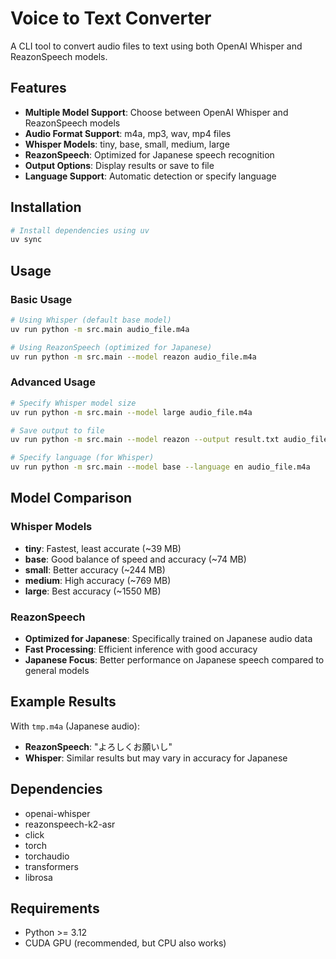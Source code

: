 # Voice to Text Converter

A CLI tool to convert audio files to text using both OpenAI Whisper and ReazonSpeech models.

## Features

- **Multiple Model Support**: Choose between OpenAI Whisper and ReazonSpeech models
- **Audio Format Support**: m4a, mp3, wav, mp4 files
- **Whisper Models**: tiny, base, small, medium, large
- **ReazonSpeech**: Optimized for Japanese speech recognition
- **Output Options**: Display results or save to file
- **Language Support**: Automatic detection or specify language

## Installation

```bash
# Install dependencies using uv
uv sync
```

## Usage

### Basic Usage

```bash
# Using Whisper (default base model)
uv run python -m src.main audio_file.m4a

# Using ReazonSpeech (optimized for Japanese)
uv run python -m src.main --model reazon audio_file.m4a
```

### Advanced Usage

```bash
# Specify Whisper model size
uv run python -m src.main --model large audio_file.m4a

# Save output to file
uv run python -m src.main --model reazon --output result.txt audio_file.m4a

# Specify language (for Whisper)
uv run python -m src.main --model base --language en audio_file.m4a
```

## Model Comparison

### Whisper Models

- **tiny**: Fastest, least accurate (~39 MB)
- **base**: Good balance of speed and accuracy (~74 MB)
- **small**: Better accuracy (~244 MB)
- **medium**: High accuracy (~769 MB)
- **large**: Best accuracy (~1550 MB)

### ReazonSpeech

- **Optimized for Japanese**: Specifically trained on Japanese audio data
- **Fast Processing**: Efficient inference with good accuracy
- **Japanese Focus**: Better performance on Japanese speech compared to general models

## Example Results

With `tmp.m4a` (Japanese audio):

- **ReazonSpeech**: "よろしくお願いし"
- **Whisper**: Similar results but may vary in accuracy for Japanese

## Dependencies

- openai-whisper
- reazonspeech-k2-asr
- click
- torch
- torchaudio
- transformers
- librosa

## Requirements

- Python >= 3.12
- CUDA GPU (recommended, but CPU also works)
